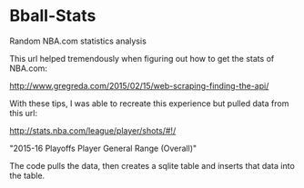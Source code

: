 # Bball-Stats
Random NBA.com statistics analysis

This url helped tremendously when figuring out how to get the stats of NBA.com: 

http://www.gregreda.com/2015/02/15/web-scraping-finding-the-api/

With these tips, I was able to recreate this experience but pulled data from this url: 

http://stats.nba.com/league/player/shots/#!/

"2015-16 Playoffs Player General Range (Overall)"

The code pulls the data, then creates a sqlite table and inserts that data into the table. 
